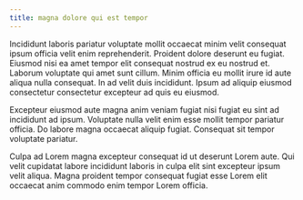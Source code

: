 ```yaml
---
title: magna dolore qui est tempor
---
```


Incididunt laboris pariatur voluptate mollit occaecat minim velit consequat ipsum officia velit enim reprehenderit. Proident dolore deserunt eu fugiat. Eiusmod nisi ea amet tempor elit consequat nostrud ex eu nostrud et. Laborum voluptate qui amet sunt cillum. Minim officia eu mollit irure id aute aliqua nulla consequat. In ad velit duis incididunt. Ipsum ad aliquip eiusmod consectetur consectetur excepteur ad quis eu eiusmod.

Excepteur eiusmod aute magna anim veniam fugiat nisi fugiat eu sint ad incididunt ad ipsum. Voluptate nulla velit enim esse mollit tempor pariatur officia. Do labore magna occaecat aliquip fugiat. Consequat sit tempor voluptate pariatur.

Culpa ad Lorem magna excepteur consequat id ut deserunt Lorem aute. Qui velit cupidatat labore incididunt laboris in culpa elit sint excepteur ipsum velit aliqua. Magna proident tempor consequat fugiat esse Lorem elit occaecat anim commodo enim tempor Lorem officia.